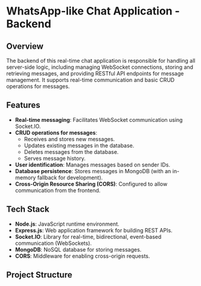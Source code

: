 # WhatsApp-like Chat Application - Backend

## Overview
The backend of this real-time chat application is responsible for handling all server-side logic, including managing WebSocket connections, storing and retrieving messages, and providing RESTful API endpoints for message management. It supports real-time communication and basic CRUD operations for messages.

## Features
*   **Real-time messaging**: Facilitates WebSocket communication using Socket.IO.
*   **CRUD operations for messages**:
    *   Receives and stores new messages.
    *   Updates existing messages in the database.
    *   Deletes messages from the database.
    *   Serves message history.
*   **User identification**: Manages messages based on sender IDs.
*   **Database persistence**: Stores messages in MongoDB (with an in-memory fallback for development).
*   **Cross-Origin Resource Sharing (CORS)**: Configured to allow communication from the frontend.

## Tech Stack
*   **Node.js**: JavaScript runtime environment.
*   **Express.js**: Web application framework for building REST APIs.
*   **Socket.IO**: Library for real-time, bidirectional, event-based communication (WebSockets).
*   **MongoDB**: NoSQL database for storing messages.
*   **CORS**: Middleware for enabling cross-origin requests.

## Project Structure
